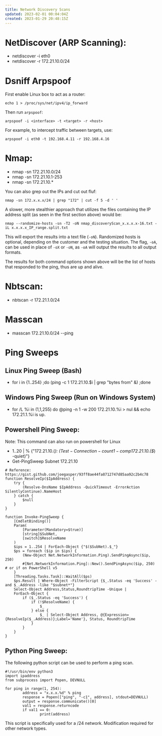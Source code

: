 ```yaml
---
title: Network Discovery Scans
updated: 2023-02-01 00:04:04Z
created: 2023-01-29 20:48:15Z
---
```


# NetDiscover (ARP Scanning):
- netdiscover -i eth0
- netdiscover -r 172.21.10.0/24

# Dsniff Arpspoof

First enable Linux box to act as a router:

`echo 1 > /proc/sys/net/ipv4/ip_forward`

Then run `arpspoof`:

`arpspoof -i <interface> -t <target> -r <host>`

For example, to intercept traffic between targets, use:

`arpspoof -i eth0 -t 192.168.4.11 -r 192.168.4.16`

# Nmap:

- nmap -sn 172.21.10.0/24
- nmap -sn 172.21.10.1-253
- nmap -sn 172.21.10.*

You can also grep out the IPs and cut out fluf:
```
nmap -sn 172.x.x.x/24 | grep "172" | cut -f 5 -d ' '
```

A slower, more stealthier approach that utilizes the files containing the IP address split (as seen in the first section above) would be:
```
nmap --randomize-hosts -sn -T2 -oN nmap_discoveryScan_x.x.x.x-16.txt -iL x.x.x.x_IP_range.split.txt
```
This will export the results into a text file (`-oN`). Randomized hosts is optional, depending on the customer and the testing situation. The flag, `-oA`, can be used in place of `-oX` or `-oN`, as `-oA` will output the results to all output formats. 

The results for both command options shown above will be the list of hosts that responded to the ping, thus are up and alive.

# Nbtscan: 
- nbtscan -r 172.21.1.0/24

# Masscan
- masscan 172.21.10.0/24 --ping

# Ping Sweeps

## Linux Ping Sweep (Bash)

- for i in {1..254} ;do (ping -c 1 172.21.10.$i | grep "bytes from" &) ;done

## Windows Ping Sweep (Run on Windows System)

- for /L %i in (1,1,255) do @ping -n 1 -w 200 172.21.10.%i > nul && echo 172.21.1.%i is up.

## Powershell Ping Sweep: 
Note: This command can also run on powershell for Linux

- 1..20 | % {"172.21.10.$($_): $(Test-Connection -count 1 -comp 172.21.10.$($_) -quiet)"}
- Get-PingSweep Subnet 172.21.10
```
# Reference: https://gist.github.com/joegasper/93ff8ae44fa8712747d85aa92c2b4c78
function ResolveIp($IpAddress) {
    try {
        (Resolve-DnsName $IpAddress -QuickTimeout -ErrorAction SilentlyContinue).NameHost
    } catch {
        $null
    }
}

function Invoke-PingSweep {
    [CmdletBinding()]
    Param(
        [Parameter(Mandatory=$true)]
        [string]$SubNet,
        [switch]$ResolveName
    )
    $ips = 1..254 | ForEach-Object {"$($SubNet).$_"}
    $ps = foreach ($ip in $ips) {
        (New-Object Net.NetworkInformation.Ping).SendPingAsync($ip, 250)
        #[Net.NetworkInformation.Ping]::New().SendPingAsync($ip, 250) # or if on PowerShell v5
    }
    [Threading.Tasks.Task]::WaitAll($ps)
    $ps.Result | Where-Object -FilterScript {$_.Status -eq 'Success' -and $_.Address -like "$subnet*"} 
    Select-Object Address,Status,RoundtripTime -Unique |
    ForEach-Object {
        if ($_.Status -eq 'Success') {
            if (!$ResolveName) {
                $_
            } else {
                $_ | Select-Object Address, @{Expression={ResolveIp($_.Address)};Label='Name'}, Status, RoundtripTime
            }
        }
    }
}
```

## Python Ping Sweep:

The following python script can be used to perform a ping scan. 
```
#!/usr/bin/env python3
import ipaddress
from subprocess import Popen, DEVNULL

for ping in range(1, 254):
        address = "x.x.x.%d" % ping
        response = Popen(["ping", "-c1", address], stdout=DEVNULL)
        output = response.communicate()[0]
        val1 = response.returncode
        if val1 == 0:
                print(address)
```
This script is specifically used for a /24 network. Modification required for other network types. 